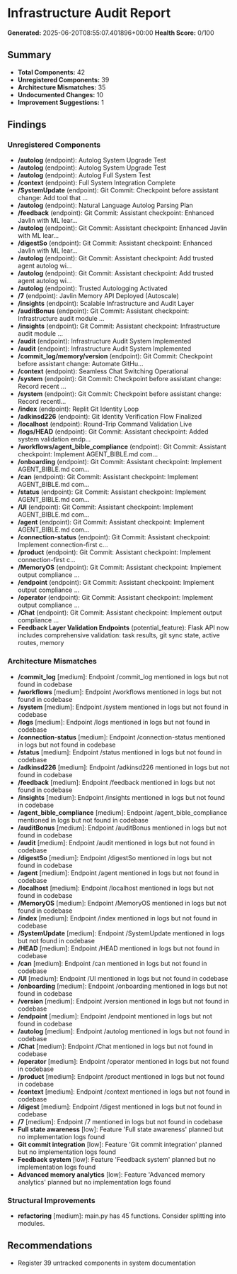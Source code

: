 # Infrastructure Audit Report
        
**Generated:** 2025-06-20T08:55:07.401896+00:00
**Health Score:** 0/100

## Summary

- **Total Components:** 42
- **Unregistered Components:** 39
- **Architecture Mismatches:** 35
- **Undocumented Changes:** 10
- **Improvement Suggestions:** 1

## Findings

### Unregistered Components
- **/autolog** (endpoint): Autolog System Upgrade Test
- **/autolog** (endpoint): Autolog System Upgrade Test
- **/autolog** (endpoint): Autolog Full System Test
- **/context** (endpoint): Full System Integration Complete
- **/SystemUpdate** (endpoint): Git Commit: Checkpoint before assistant change: Add tool that ...
- **/autolog** (endpoint): Natural Language Autolog Parsing Plan
- **/feedback** (endpoint): Git Commit: Assistant checkpoint: Enhanced Javlin with ML lear...
- **/autolog** (endpoint): Git Commit: Assistant checkpoint: Enhanced Javlin with ML lear...
- **/digestSo** (endpoint): Git Commit: Assistant checkpoint: Enhanced Javlin with ML lear...
- **/autolog** (endpoint): Git Commit: Assistant checkpoint: Add trusted agent autolog wi...
- **/autolog** (endpoint): Git Commit: Assistant checkpoint: Add trusted agent autolog wi...
- **/autolog** (endpoint): Trusted Autologging Activated
- **/7** (endpoint): Javlin Memory API Deployed (Autoscale)
- **/insights** (endpoint): Scalable Infrastructure and Audit Layer
- **/auditBonus** (endpoint): Git Commit: Assistant checkpoint: Infrastructure audit module ...
- **/insights** (endpoint): Git Commit: Assistant checkpoint: Infrastructure audit module ...
- **/audit** (endpoint): Infrastructure Audit System Implemented
- **/audit** (endpoint): Infrastructure Audit System Implemented
- **/commit_log/memory/version** (endpoint): Git Commit: Checkpoint before assistant change: Automate GitHu...
- **/context** (endpoint): Seamless Chat Switching Operational
- **/system** (endpoint): Git Commit: Checkpoint before assistant change: Record recent ...
- **/system** (endpoint): Git Commit: Checkpoint before assistant change: Record recentl...
- **/index** (endpoint): Replit Git Identity Loop
- **/adkinsd226** (endpoint): Git Identity Verification Flow Finalized
- **/localhost** (endpoint): Round-Trip Command Validation Live
- **/logs/HEAD** (endpoint): Git Commit: Assistant checkpoint: Added system validation endp...
- **/workflows/agent_bible_compliance** (endpoint): Git Commit: Assistant checkpoint: Implement AGENT_BIBLE.md com...
- **/onboarding** (endpoint): Git Commit: Assistant checkpoint: Implement AGENT_BIBLE.md com...
- **/can** (endpoint): Git Commit: Assistant checkpoint: Implement AGENT_BIBLE.md com...
- **/status** (endpoint): Git Commit: Assistant checkpoint: Implement AGENT_BIBLE.md com...
- **/UI** (endpoint): Git Commit: Assistant checkpoint: Implement AGENT_BIBLE.md com...
- **/agent** (endpoint): Git Commit: Assistant checkpoint: Implement AGENT_BIBLE.md com...
- **/connection-status** (endpoint): Git Commit: Assistant checkpoint: Implement connection-first c...
- **/product** (endpoint): Git Commit: Assistant checkpoint: Implement connection-first c...
- **/MemoryOS** (endpoint): Git Commit: Assistant checkpoint: Implement output compliance ...
- **/endpoint** (endpoint): Git Commit: Assistant checkpoint: Implement output compliance ...
- **/operator** (endpoint): Git Commit: Assistant checkpoint: Implement output compliance ...
- **/Chat** (endpoint): Git Commit: Assistant checkpoint: Implement output compliance ...
- **Feedback Layer Validation Endpoints** (potential_feature): Flask API now includes comprehensive validation: task results, git sync state, active routes, memory

### Architecture Mismatches
- **/commit_log** [medium]: Endpoint /commit_log mentioned in logs but not found in codebase
- **/workflows** [medium]: Endpoint /workflows mentioned in logs but not found in codebase
- **/system** [medium]: Endpoint /system mentioned in logs but not found in codebase
- **/logs** [medium]: Endpoint /logs mentioned in logs but not found in codebase
- **/connection-status** [medium]: Endpoint /connection-status mentioned in logs but not found in codebase
- **/status** [medium]: Endpoint /status mentioned in logs but not found in codebase
- **/adkinsd226** [medium]: Endpoint /adkinsd226 mentioned in logs but not found in codebase
- **/feedback** [medium]: Endpoint /feedback mentioned in logs but not found in codebase
- **/insights** [medium]: Endpoint /insights mentioned in logs but not found in codebase
- **/agent_bible_compliance** [medium]: Endpoint /agent_bible_compliance mentioned in logs but not found in codebase
- **/auditBonus** [medium]: Endpoint /auditBonus mentioned in logs but not found in codebase
- **/audit** [medium]: Endpoint /audit mentioned in logs but not found in codebase
- **/digestSo** [medium]: Endpoint /digestSo mentioned in logs but not found in codebase
- **/agent** [medium]: Endpoint /agent mentioned in logs but not found in codebase
- **/localhost** [medium]: Endpoint /localhost mentioned in logs but not found in codebase
- **/MemoryOS** [medium]: Endpoint /MemoryOS mentioned in logs but not found in codebase
- **/index** [medium]: Endpoint /index mentioned in logs but not found in codebase
- **/SystemUpdate** [medium]: Endpoint /SystemUpdate mentioned in logs but not found in codebase
- **/HEAD** [medium]: Endpoint /HEAD mentioned in logs but not found in codebase
- **/can** [medium]: Endpoint /can mentioned in logs but not found in codebase
- **/UI** [medium]: Endpoint /UI mentioned in logs but not found in codebase
- **/onboarding** [medium]: Endpoint /onboarding mentioned in logs but not found in codebase
- **/version** [medium]: Endpoint /version mentioned in logs but not found in codebase
- **/endpoint** [medium]: Endpoint /endpoint mentioned in logs but not found in codebase
- **/autolog** [medium]: Endpoint /autolog mentioned in logs but not found in codebase
- **/Chat** [medium]: Endpoint /Chat mentioned in logs but not found in codebase
- **/operator** [medium]: Endpoint /operator mentioned in logs but not found in codebase
- **/product** [medium]: Endpoint /product mentioned in logs but not found in codebase
- **/context** [medium]: Endpoint /context mentioned in logs but not found in codebase
- **/digest** [medium]: Endpoint /digest mentioned in logs but not found in codebase
- **/7** [medium]: Endpoint /7 mentioned in logs but not found in codebase
- **Full state awareness** [low]: Feature 'Full state awareness' planned but no implementation logs found
- **Git commit integration** [low]: Feature 'Git commit integration' planned but no implementation logs found
- **Feedback system** [low]: Feature 'Feedback system' planned but no implementation logs found
- **Advanced memory analytics** [low]: Feature 'Advanced memory analytics' planned but no implementation logs found

### Structural Improvements
- **refactoring** [medium]: main.py has 45 functions. Consider splitting into modules.

## Recommendations
- Register 39 untracked components in system documentation
